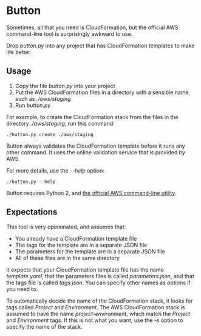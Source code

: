 # Button

Sometimes, all that you need is CloudFormation, but the official AWS command-line tool is surprisingly awkward to use.

Drop *button.py* into any project that has CloudFormation templates to make life better.

## Usage

1) Copy the file *button.py* into your project
2) Put the AWS CloudFormation files in a directory with a sensible name, such as *./aws/staging*
3) Run *button.py*

For example, to create the CloudFormation stack from the files in the directory *./aws/staging*, run this command:

    ./button.py create ./aws/staging

Button always validates the CloudFormation template before it runs any other command. It uses the online validation service that is provided by AWS.

For more details, use the *--help* option:

    ./button.py --help

Button requires Python 2, and [the official AWS command-line utility](https://aws.amazon.com/cli/).

## Expectations

This tool is very opinionated, and assumes that:

* You already have a CloudFormation template file
* The tags for the template are in a separate JSON file
* The parameters for the template are in a separate JSON file
* All of these files are in the same directory

It expects that your CloudFormation template file has the name *template.yaml*, 
that the parameters files is called *parameters.json*, and that the tags file is called *tags.json*. You can specify other names as options if you need to.

To automatically decide the name of the CloudFormation stack, it looks for tags called *Project* and *Environment*. The AWS CloudFormation stack is assumed to have the name *project-environment*, which match the *Project* and *Environment* tags. If this is not what you want, use the *-s* option to specify the name of the stack.
